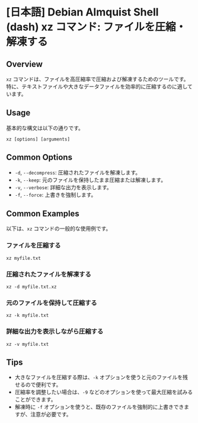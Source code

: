 # [日本語] Debian Almquist Shell (dash) xz コマンド: ファイルを圧縮・解凍する

## Overview
`xz` コマンドは、ファイルを高圧縮率で圧縮および解凍するためのツールです。特に、テキストファイルや大きなデータファイルを効率的に圧縮するのに適しています。

## Usage
基本的な構文は以下の通りです。

```
xz [options] [arguments]
```

## Common Options
- `-d`, `--decompress`: 圧縮されたファイルを解凍します。
- `-k`, `--keep`: 元のファイルを保持したまま圧縮または解凍します。
- `-v`, `--verbose`: 詳細な出力を表示します。
- `-f`, `--force`: 上書きを強制します。

## Common Examples
以下は、`xz` コマンドの一般的な使用例です。

### ファイルを圧縮する
```
xz myfile.txt
```

### 圧縮されたファイルを解凍する
```
xz -d myfile.txt.xz
```

### 元のファイルを保持して圧縮する
```
xz -k myfile.txt
```

### 詳細な出力を表示しながら圧縮する
```
xz -v myfile.txt
```

## Tips
- 大きなファイルを圧縮する際は、`-k` オプションを使うと元のファイルを残せるので便利です。
- 圧縮率を調整したい場合は、`-9` などのオプションを使って最大圧縮を試みることができます。
- 解凍時に `-f` オプションを使うと、既存のファイルを強制的に上書きできますが、注意が必要です。